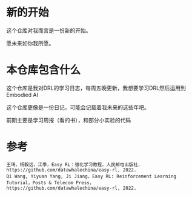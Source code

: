 # 新的开始
这个仓库对我而言是一份新的开始。 

愿未来如你我所愿。
# 本仓库包含什么
这个仓库是我对DRL的学习日志，每周五晚更新，我想要学习DRL然后运用到Embodied AI

这个仓库更像是一份日记，可能会记载着我未来的这些年吧。

前期主要是学习周报（看的书），和部分小实验的代码

# 参考
    王琦，杨毅远，江季，Easy RL：强化学习教程，人民邮电出版社，https://github.com/datawhalechina/easy-rl, 2022.
    Qi Wang, Yiyuan Yang, Ji Jiang，Easy RL: Reinforcement Learning Tutorial，Posts & Telecom Press，https://github.com/datawhalechina/easy-rl, 2022.


